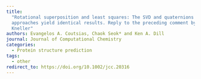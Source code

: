 ```yaml
---
title:
  "Rotational superposition and least squares: The SVD and quaternions
  approaches yield identical results. Reply to the preceding comment by G.
  Kneller"
authors: Evangelos A. Coutsias, Chaok Seok* and Ken A. Dill
journal: Journal of Computational Chemistry
categories:
  - Protein structure prediction
tags:
  - other
redirect_to: https://doi.org/10.1002/jcc.20316
---
```

